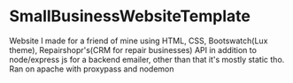 # SmallBusinessWebsiteTemplate
Website I made for a friend of mine using HTML, CSS, Bootswatch(Lux theme), Repairshopr's(CRM for repair businesses) API in addition to node/express js for a backend emailer, other than that it's mostly static tho. Ran on apache with proxypass and nodemon
